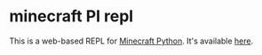 # minecraft PI repl

This is a web-based REPL for [Minecraft Python](https://github.com/Macuyiko/minecraft-python). It's available [here](https://mcpyrepl.surge.sh).